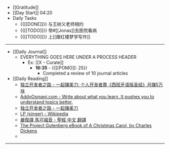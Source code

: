 - [[Gratitude]]
- [[Day Start]] 04:20
- Daily Tasks
    - {{[[DONE]]}} 与王树义老师相约
    - {{[[TODO]]}} 带#[[Jonas]]去医院看病
    - {{[[TODO]]}} 上[[跟红楼梦学写作]]
- ---
- [[Daily Journal]] 
    - EVERYTHING GOES HERE UNDER A PROCESS HEADER
        - Ex: [[X - Curate]]
            - **16:35** - {{[[POMO]]: 25}}
                -  Completed a review of 10 journal articles
- [[Daily Reading]]
    - [独立开发者之路 - 一起赚美刀: 个人开发者靠《西班牙语版圣经》月赚5万块](https://zhuanmeidao.blogspot.com/2022/04/5.html)
    - [AddyOsmani.com - Write about what you learn. It pushes you to understand topics better.](https://addyosmani.com/blog/write-learn/)
    - [独立开发者之路 - 一起赚美刀](https://zhuanmeidao.blogspot.com/)
    - [LP (singer) - Wikipedia](https://en.wikipedia.org/wiki/LP_(singer))
    - [嚴復譯 馬可福音 - 聖經 中文 翻譯](https://www.translatebible.com/blog/c25)
    - [The Project Gutenberg eBook of A Christmas Carol, by Charles Dickens](https://www.gutenberg.org/files/46/46-h/46-h.htm)
    - 
- ---
